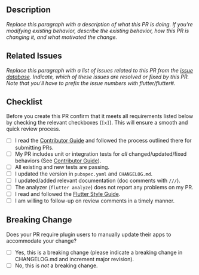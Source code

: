 ## Description

*Replace this paragraph with a description of what this PR is doing. If you're modifying existing behavior, describe the existing behavior, how this PR is changing it, and what motivated the change.*

## Related Issues

*Replace this paragraph with a list of issues related to this PR from the [issue database](https://github.com/flutter/flutter/issues). Indicate, which of these issues are resolved or fixed by this PR. Note that you'll have to prefix the issue numbers with flutter/flutter#.*

## Checklist

Before you create this PR confirm that it meets all requirements listed below by checking the relevant checkboxes (`[x]`).
This will ensure a smooth and quick review process.

- [ ] I read the [Contributor Guide] and followed the process outlined there for submitting PRs.
- [ ] My PR includes unit or integration tests for *all* changed/updated/fixed behaviors (See [Contributor Guide]).
- [ ] All existing and new tests are passing.
- [ ] I updated the version in `pubspec.yaml` and `CHANGELOG.md`.
- [ ] I updated/added relevant documentation (doc comments with `///`).
- [ ] The analyzer (`flutter analyze`) does not report any problems on my PR.
- [ ] I read and followed the [Flutter Style Guide].
- [ ] I am willing to follow-up on review comments in a timely manner.

## Breaking Change

Does your PR require plugin users to manually update their apps to accommodate your change?

- [ ] Yes, this is a breaking change (please indicate a breaking change in CHANGELOG.md and increment major revision).
- [ ] No, this is *not* a breaking change.

<!-- Links -->
[issue database]: https://github.com/flutter/flutter/issues
[Contributor Guide]: https://github.com/fluttercommunity/plus_plugins/blob/main/CONTRIBUTING.md
[Flutter Style Guide]: https://github.com/flutter/flutter/wiki/Style-guide-for-Flutter-repo
[pub versioning philosophy]: https://dart.dev/tools/pub/versioning
